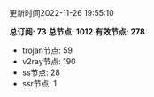 更新时间2022-11-26 19:55:10

**总订阅: 73**
**总节点: 1012**
**有效节点: 278**
- trojan节点: 59
- v2ray节点: 190
- ss节点: 28
- ssr节点: 1
